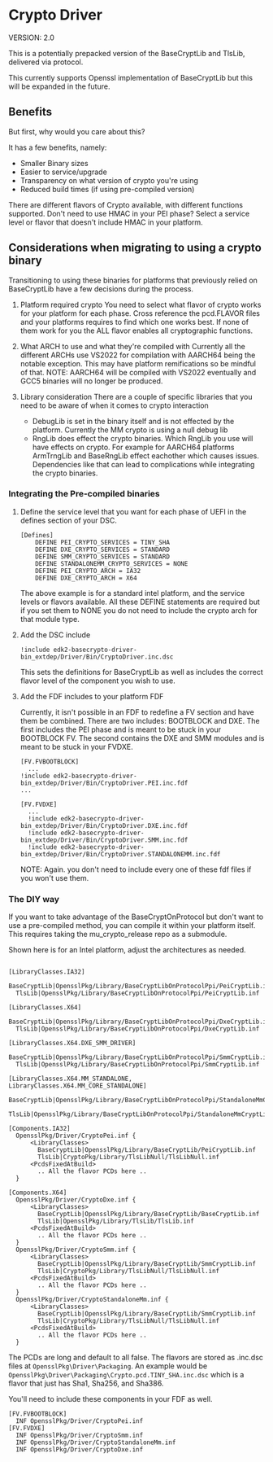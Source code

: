 # Crypto Driver

VERSION: 2.0

This is a potentially prepacked version of the BaseCryptLib and TlsLib, delivered via protocol.

This currently supports Openssl implementation of BaseCryptLib but this will be expanded in the future.

## Benefits

But first, why would you care about this?

It has a few benefits, namely:

- Smaller Binary sizes
- Easier to service/upgrade
- Transparency on what version of crypto you're using
- Reduced build times (if using pre-compiled version)

There are different flavors of Crypto available, with different functions supported.
Don't need to use HMAC in your PEI phase?
Select a service level or flavor that doesn't include HMAC in your platform.

## Considerations when migrating to using a crypto binary

Transitioning to using these binaries for platforms that previously relied on BaseCryptLib have a few decisions during
the process.

1. Platform required crypto
    You need to select what flavor of crypto works for your platform for each phase.  Cross reference the pcd.FLAVOR
    files and your platforms requires to find which one works best.  If none of them work for you the ALL flavor
    enables all cryptographic functions.

2. What ARCH to use and what they're compiled with
    Currently all the different ARCHs use VS2022 for compilation with AARCH64 being the notable exception.  This may
    have platform remifications so be mindful of that.
    NOTE: AARCH64 will be compiled with VS2022 eventually and GCC5 binaries will no longer be produced.

3. Library consideration
    There are a couple of specific libraries that you need to be aware of when it comes to crypto interaction
    - DebugLib is set in the binary itself and is not effected by the platform.  Currently the MM crypto is
      using a null debug lib
    - RngLib does effect the crypto binaries.  Which RngLib you use will have effects on crypto.  For example for
      AARCH64 platforms ArmTrngLib and BaseRngLib effect eachother which causes issues.  Dependencies like that can
      lead to complications while integrating the crypto binaries.

### Integrating the Pre-compiled binaries

1. Define the service level that you want for each phase of UEFI in the defines section of your DSC.

    ``` dsc
    [Defines]
        DEFINE PEI_CRYPTO_SERVICES = TINY_SHA
        DEFINE DXE_CRYPTO_SERVICES = STANDARD
        DEFINE SMM_CRYPTO_SERVICES = STANDARD
        DEFINE STANDALONEMM_CRYPTO_SERVICES = NONE
        DEFINE PEI_CRYPTO_ARCH = IA32
        DEFINE DXE_CRYPTO_ARCH = X64
    ```

    The above example is for a standard intel platform, and the service levels or flavors available.
    All these DEFINE statements are required but if you set them to NONE you do not need to include the crypto arch
    for that module type.

2. Add the DSC include

    ``` dsc
    !include edk2-basecrypto-driver-bin_extdep/Driver/Bin/CryptoDriver.inc.dsc
    ```

    This sets the definitions for BaseCryptLib as well as includes the correct flavor level of the component you
    wish to use.

3. Add the FDF includes to your platform FDF

    Currently, it isn't possible in an FDF to redefine a FV section and have them be combined.
    There are two includes: BOOTBLOCK and DXE.
    The first includes the PEI phase and is meant to be stuck in your BOOTBLOCK FV.
    The second contains the DXE and SMM modules and is meant to be stuck in your FVDXE.

    ``` fdf
    [FV.FVBOOTBLOCK]
      ...
    !include edk2-basecrypto-driver-bin_extdep/Driver/Bin/CryptoDriver.PEI.inc.fdf
    ...

    [FV.FVDXE]
      ...
      !include edk2-basecrypto-driver-bin_extdep/Driver/Bin/CryptoDriver.DXE.inc.fdf
      !include edk2-basecrypto-driver-bin_extdep/Driver/Bin/CryptoDriver.SMM.inc.fdf
      !include edk2-basecrypto-driver-bin_extdep/Driver/Bin/CryptoDriver.STANDALONEMM.inc.fdf
    ```

    NOTE: Again. you don't need to include every one of these fdf files if you won't use them.

### The DIY way

If you want to take advantage of the BaseCryptOnProtocol but don't want to use a pre-compiled method, you can compile
it within your platform itself.  This requires taking the mu_crypto_release repo as a submodule.

Shown here is for an Intel platform, adjust the architectures as needed.

``` dsc

[LibraryClasses.IA32]
  BaseCryptLib|OpensslPkg/Library/BaseCryptLibOnProtocolPpi/PeiCryptLib.inf
  TlsLib|OpensslPkg/Library/BaseCryptLibOnProtocolPpi/PeiCryptLib.inf

[LibraryClasses.X64]
  BaseCryptLib|OpensslPkg/Library/BaseCryptLibOnProtocolPpi/DxeCryptLib.inf
  TlsLib|OpensslPkg/Library/BaseCryptLibOnProtocolPpi/DxeCryptLib.inf

[LibraryClasses.X64.DXE_SMM_DRIVER]
  BaseCryptLib|OpensslPkg/Library/BaseCryptLibOnProtocolPpi/SmmCryptLib.inf
  TlsLib|OpensslPkg/Library/BaseCryptLibOnProtocolPpi/SmmCryptLib.inf

[LibraryClasses.X64.MM_STANDALONE, LibraryClasses.X64.MM_CORE_STANDALONE]
  BaseCryptLib|OpensslPkg/Library/BaseCryptLibOnProtocolPpi/StandaloneMmCryptLib.inf
  TlsLib|OpensslPkg/Library/BaseCryptLibOnProtocolPpi/StandaloneMmCryptLib.inf

[Components.IA32]
  OpensslPkg/Driver/CryptoPei.inf {
      <LibraryClasses>
        BaseCryptLib|OpensslPkg/Library/BaseCryptLib/PeiCryptLib.inf
        TlsLib|CryptoPkg/Library/TlsLibNull/TlsLibNull.inf
      <PcdsFixedAtBuild>
        .. All the flavor PCDs here ..
  }

[Components.X64]
  OpensslPkg/Driver/CryptoDxe.inf {
      <LibraryClasses>
        BaseCryptLib|OpensslPkg/Library/BaseCryptLib/BaseCryptLib.inf
        TlsLib|OpensslPkg/Library/TlsLib/TlsLib.inf
      <PcdsFixedAtBuild>
        .. All the flavor PCDs here ..
  }
  OpensslPkg/Driver/CryptoSmm.inf {
      <LibraryClasses>
        BaseCryptLib|OpensslPkg/Library/BaseCryptLib/SmmCryptLib.inf
        TlsLib|CryptoPkg/Library/TlsLibNull/TlsLibNull.inf
      <PcdsFixedAtBuild>
        .. All the flavor PCDs here ..
  }
  OpensslPkg/Driver/CryptoStandaloneMm.inf {
      <LibraryClasses>
        BaseCryptLib|OpensslPkg/Library/BaseCryptLib/SmmCryptLib.inf
        TlsLib|CryptoPkg/Library/TlsLibNull/TlsLibNull.inf
      <PcdsFixedAtBuild>
        .. All the flavor PCDs here ..
  }
```

The PCDs are long and default to all false.
The flavors are stored as .inc.dsc files at `OpensslPkg\Driver\Packaging`.
An example would be `OpensslPkg\Driver\Packaging\Crypto.pcd.TINY_SHA.inc.dsc` which is a flavor that just has Sha1,
Sha256, and Sha386.

You'll need to include these components in your FDF as well.

``` fdf
[FV.FVBOOTBLOCK]
  INF OpensslPkg/Driver/CryptoPei.inf
[FV.FVDXE]
  INF OpensslPkg/Driver/CryptoSmm.inf
  INF OpensslPkg/Driver/CryptoStandaloneMm.inf
  INF OpensslPkg/Driver/CryptoDxe.inf
```

